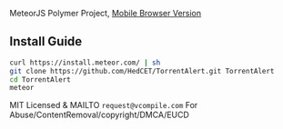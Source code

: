 MeteorJS Polymer Project, [Mobile Browser Version](http://do.vcompile.com:16000)

Install Guide
----------

```sh
curl https://install.meteor.com/ | sh
git clone https://github.com/HedCET/TorrentAlert.git TorrentAlert
cd TorrentAlert 
meteor
```

MIT Licensed & MAILTO ```request@vcompile.com``` For Abuse/ContentRemoval/copyright/DMCA/EUCD
